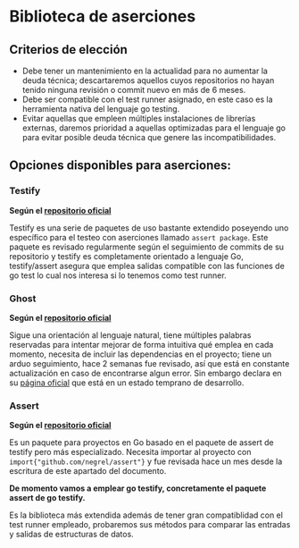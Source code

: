# Biblioteca de aserciones

## Criterios de elección
- Debe tener un mantenimiento en la actualidad para no aumentar la deuda técnica; descartaremos aquellos cuyos repositorios no hayan tenido ninguna revisión o commit nuevo en más de 6 meses.
- Debe ser compatible con el test runner asignado, en este caso es la herramienta nativa del lenguaje go testing.
- Evitar aquellas que empleen múltiples instalaciones de librerías externas, daremos prioridad a aquellas optimizadas para el lenguaje go para evitar posible deuda técnica que genere las incompatibilidades.

## Opciones disponibles para aserciones:

### Testify
**Según el [repositorio oficial](https://github.com/stretchr/testify)**

Testify es una serie de paquetes de uso bastante extendido poseyendo uno específico para el testeo con aserciones llamado `assert package`. Este paquete es revisado regularmente según el seguimiento de commits de su repositorio y testify es completamente orientado a lenguaje Go, testify/assert asegura que emplea salidas compatible con las funciones de go test lo cual nos interesa si lo tenemos como test runner.

### Ghost
**Según el [repositorio oficial](https://github.com/rliebz/ghost)**

Sigue una orientación al lenguaje natural, tiene múltiples palabras reservadas para intentar mejorar de forma intuitiva qué emplea en cada momento, necesita de incluir las dependencias en el proyecto; tiene un arduo seguimiento, hace 2 semanas fue revisado, así que está en constante actualización en caso de encontrarse algun error. Sin embargo declara en su [página oficial](https://pkg.go.dev/github.com/rliebz/ghost) que está en un estado temprano de desarrollo.

### Assert
**Según el [repositorio oficial](https://github.com/negrel/assert)**

Es un paquete para proyectos en Go basado en el paquete de assert de testify pero más especializado. Necesita importar al proyecto con `import{"github.com/negrel/assert"}` y fue revisada hace un mes desde la escritura de este apartado del documento.

**De momento vamos a emplear go testify, concretamente el paquete assert de go testify.**

Es la biblioteca más extendida además de tener gran compatiblidad con el test runner empleado, probaremos sus métodos para comparar las entradas y salidas de estructuras de datos.